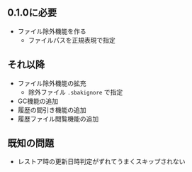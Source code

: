 
## 0.1.0に必要

* ファイル除外機能を作る
    - ファイルパスを正規表現で指定

## それ以降

* ファイル除外機能の拡充
    - 除外ファイル `.sbakignore` で指定
* GC機能の追加
* 履歴の間引き機能の追加
* 履歴ファイル閲覧機能の追加

## 既知の問題

* レストア時の更新日時判定がずれてうまくスキップされない